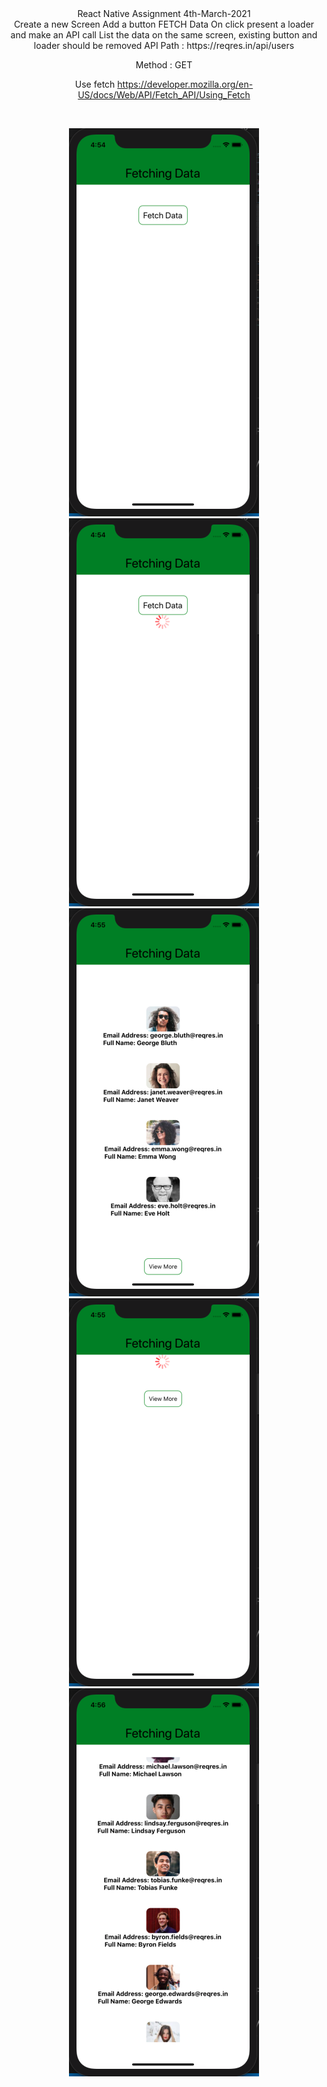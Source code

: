 <div align="center">React Native Assignment 4th-March-2021</div>



<div align='center'>
Create a new Screen 
Add a button FETCH Data
On click present a loader and make an API call 
List the data on the same screen, existing button and loader should be removed
API Path : https://reqres.in/api/users

Method : GET 

Use fetch https://developer.mozilla.org/en-US/docs/Web/API/Fetch_API/Using_Fetch
 <br/>

 <br/>

![intial](./Screenshots/Fetch/Initial.png)
![fetch](./Screenshots/Fetch/Fetch.png)
![content](./Screenshots/Fetch/Content_First.png)
![load more](./Screenshots/Fetch/loadmorefetch.png)
![final content](./Screenshots/Fetch/final_data.png)

</div>

